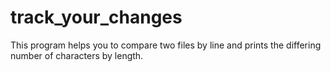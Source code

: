 # track_your_changes

This program helps you to compare two files by line and prints the differing number of characters by length.

